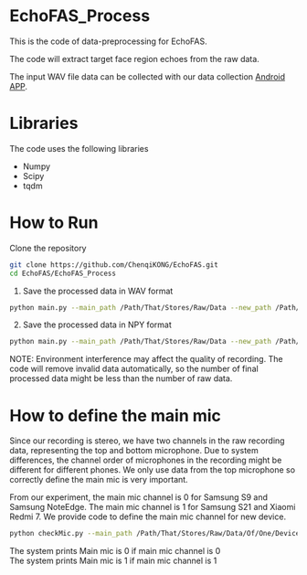 # EchoFAS_Process
 This is the code of data-preprocessing for EchoFAS.
 
 The code will extract target face region echoes from the raw data.
 
 The input WAV file data can be collected with our data collection [Android APP](https://github.com/ChenqiKONG/EchoFAS/edit/main/EchoFAS_DataCollection/).
 
# Libraries
The code uses the following libraries
- Numpy
- Scipy
- tqdm

# How to Run
Clone the repository
```bash
git clone https://github.com/ChenqiKONG/EchoFAS.git
cd EchoFAS/EchoFAS_Process
```
1. Save the processed data in WAV format
```bash
python main.py --main_path /Path/That/Stores/Raw/Data --new_path /Path/That/Stores/Processed/Data --main_mic 0 --use_npy False 
```
2. Save the processed data in NPY format
```bash
python main.py --main_path /Path/That/Stores/Raw/Data --new_path /Path/That/Stores/Processed/Data --main_mic 0 --use_npy True 
```
NOTE: Environment interference may affect the quality of recording. The code will remove invalid data automatically, so the number of final processed data might be less than the number of raw data.

# How to define the main mic
Since our recording is stereo, we have two channels in the raw recording data, representing the top and bottom microphone. Due to system differences, the channel order of microphones in the recording might be different for different phones. 
We only use data from the top microphone so correctly define the main mic is very important.

From our experiment, the main mic channel is 0 for Samsung S9 and Samsung NoteEdge. The main mic channel is 1 for Samsung S21 and Xiaomi Redmi 7.
We provide code to define the main mic channel for new device.
```bash
python checkMic.py --main_path /Path/That/Stores/Raw/Data/Of/One/Device
```
The system prints Main mic is 0 if main mic channel is 0<br />
The system prints Main mic is 1 if main mic channel is 1

 
